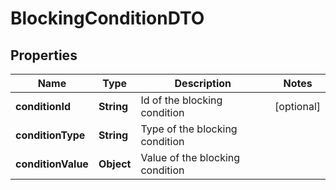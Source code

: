 
# BlockingConditionDTO

## Properties
Name | Type | Description | Notes
------------ | ------------- | ------------- | -------------
**conditionId** | **String** | Id of the blocking condition |  [optional]
**conditionType** | **String** | Type of the blocking condition | 
**conditionValue** | **Object** | Value of the blocking condition | 



